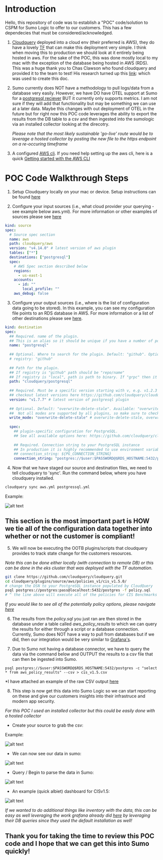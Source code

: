 # Introduction

Hello, this repository of code was to establish a "POC" code/solution to CSPM for Sumo Logic to offer to our customers. This has a few dependecies that must be considered/acknowledged. 

1. [Cloudquery](https://www.cloudquery.io/docs) deployed into a cloud env (their preferred is AWS), they do have a lovely [TF](https://github.com/cloudquery/terraform-aws-cloudquery) that can make this deployment very simple. I think when moving this to production we should look at it entirely being hosted in aws. For the sake of the POC, this was done mostly local to my mac with the exception of the database being hosted in AWS (RDS). This was a huge thank you to Chas Clawson who found cloudquery and provided it to the team to test! His research turned up this [link](https://www.cloudquery.io/blog/open-source-cspm#step-1-install-or-deploy-cloudquery): which was used to create this doc. 

2. Sumo currently does NOT have a methodology to pull logs/data from a database very easily. However, we have DO have OTEL support at Sumo for a [postgresql reciever](https://github.com/open-telemetry/opentelemetry-collector-contrib/tree/v0.62.0/receiver/postgresqlreceiver) BUT it currently only supports metrics. I am not sure if they will add that functionality but may be something we can use at a later data. Maybe this changes with out deployment of OTEL in the future but for right now this POC code leverages the ability to export the results from the DB table to a csv and then ingested into the sumologic via an installed collector looking at the direcotry. 

    *Please note that the most likely sustainable 'go-live' route would be to leverage a hosted collector by posting the new file to the https endpoint on a re-occuring timeframe*

3. A configured [AWS cli](https://docs.aws.amazon.com/cli/latest/userguide/getting-started-install.html). If you need help setting up the aws cli, here is a quick [Getting started with the AWS CLI](https://docs.aws.amazon.com/cli/latest/userguide/cli-chap-getting-started.html)

# POC Code Walkthrough Steps

1. Setup Cloudquery locally on your mac or device. Setup instructions can be found [here](https://www.cloudquery.io/docs/quickstart)


2. Configure your input sources (i.e., what cloud provider your querying - see example below aws.yml). For more information or other examples of sources please see [here](https://www.cloudquery.io/docs/plugins/sources)

```yaml
kind: source
spec:
  # Source spec section
  name: aws
  path: cloudquery/aws
  version: "v4.14.0" # latest version of aws plugin
  tables: ["*"]
  destinations: ["postgresql"]
  spec: 
    # AWS Spec section described below
    regions: 
      - us-east-1
    accounts:
      - id: ""
        local_profile: ""
    aws_debug: false
```


3. Configure your output sources (i.e., where is the list of configuration data going to be stored). In this example, you can see my configuration file points to an RDS database in AWS. For more information or a list of other destinations please see [here](https://www.cloudquery.io/docs/plugins/destinations).

```yaml
kind: destination
spec:
  ## Required. name of the plugin.
  ## This is an alias so it should be unique if you have a number of postgresql destination plugins.
  name: "postgresql"
 
  ## Optional. Where to search for the plugin. Default: "github". Options: "github", "local", "grpc".
  # registry: "github"
 
  ## Path for the plugin.
  ## If registry is "github" path should be "repo/name"
  ## If registry is "local", path is path to binary. If "grpc" then it should be address of the plugin (usually useful in debug).
  path: "cloudquery/postgresql"
 
  ## Required. Must be a specific version starting with v, e.g. v1.2.3
  ## checkout latest versions here https://github.com/cloudquery/cloudquery/releases?q=plugins-destination-postgresql&expanded=true
  version: "v1.7.7" # latest version of postgresql plugin
 
  ## Optional. Default: "overwrite-delete-stale". Available: "overwrite-delete-stale", "overwrite", "append". 
  ##  Not all modes are supported by all plugins, so make sure to check the plugin documentation for more details.
  write_mode: "overwrite-delete-stale" # overwrite-delete-stale, overwrite, append
 
  spec:
    ## plugin-specific configuration for PostgreSQL.
    ## See all available options here: https://github.com/cloudquery/cloudquery/tree/main/plugins/destination/postgresql#postgresql-spec
 
    ## Required. Connection string to your PostgreSQL instance
    ## In production it is highly recommended to use environment variable expansion
    ## connection_string: ${PG_CONNECTION_STRING}
    connection_string: "postgres://$user:$PASSWORD@$RDS_HOSTNAME:5432/postgres?sslmode=disable"
```

4. Now that we have staged our source and destination files, we need to tell cloudquery to 'sync'. Run the command below, where you have cloudquery installed. 

```bash
cloudquery sync aws.yml postgressql.yml
```
Example: 

![alt text](/screenshots/cloudquery_execute.png)


## This section is the most important part is HOW we tie all of the configuration data together into whether or not the customer is compliant!


5. We will now be executing the OOTB plugins/scripts that cloudquery provides to track state change for the customers resources. 

*Note this can be done either locally (with connection to remote DB) or this can be done in the eks cluster that was deployed with the TF automation.*

```bash
git clone https://github.com/cloudquery/cloudquery.git
cd cloudquery/plugins/source/aws/policies_v1/cis_v1.5.0/
# change the DSN to your PostgreSQL instance populated by CloudQuery
psql postgres://postgres:pass@localhost:5432/postgres -f policy.sql
# ^ the line above will execute all of the policies for CIS Benchmarks 1.5
```
*If you would like to see all of the potentially policy options, please navigate [here](https://www.cloudquery.io/docs/core-concepts/policies)*

6. The results from the *policy.sql* you just ran are then stored in the database under a table called *aws_policy_results* to which we can query the results for either through a script or a database connection. Currently, Sumo does NOT have a way to pull from databases but if we did, then our integration would be very similar to [Grafana's](https://github.com/cloudquery/cq-provider-aws/tree/main/dashboards). 


7. Due to Sumo not having a database connector, we have to query the data via the command below and OUTPUT the results to a csv file that can then be ingested into Sumo. 

```
psql postgres://$user:$PASSWORD@$RDS_HOSTNAME:5432/postgres -c "select * from aws_policy_results" --csv > cis_v1.5.csv
```

*I have attached an example of the raw CSV output [here](/results/example_cis_v1.5.csv)


8. This step is now get this data into Sumo Logic so we can start reporting on these and give our customers insights into their infrastruce and modern app security. 

*For this POC I used an installed collector but this could be easily done with a hosted collector*

- Create your source to grab the csv: 

Example:

![alt text](/screenshots/local_file_source.png)

- We can now see our data in sumo: 

![alt text](/screenshots/data_in_sumo.png)


- Query / Begin to parse the data in Sumo:

![alt text](/screenshots/query_parse_data.png)

- An example (quick albiet) dashboard for CISv1.5: 

![alt text](/screenshots/example_CIS_Framework_Dashboard.png)


*If we wanted to do additional things like inventory with the data, this can be easy as well leveraging the work grafana already did [here](https://github.com/cloudquery/cq-provider-aws/blob/main/dashboards/grafana/aws_asset_inventory.json) by leveraging their DB queries since they used the default installation as well!*


## Thank you for taking the time to review this POC code and I hope that we can get this into Sumo quickly!

